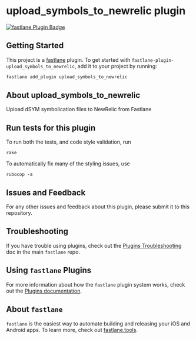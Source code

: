 # upload_symbols_to_newrelic plugin

[![fastlane Plugin Badge](https://rawcdn.githack.com/fastlane/fastlane/master/fastlane/assets/plugin-badge.svg)](https://rubygems.org/gems/fastlane-plugin-upload_symbols_to_newrelic)

## Getting Started

This project is a [fastlane](https://github.com/fastlane/fastlane) plugin. To get started with `fastlane-plugin-upload_symbols_to_newrelic`, add it to your project by running:

```bash
fastlane add_plugin upload_symbols_to_newrelic
```

## About upload_symbols_to_newrelic

Upload dSYM symbolication files to NewRelic from Fastlane

## Run tests for this plugin

To run both the tests, and code style validation, run

```
rake
```

To automatically fix many of the styling issues, use 

```
rubocop -a
```

## Issues and Feedback

For any other issues and feedback about this plugin, please submit it to this repository.

## Troubleshooting

If you have trouble using plugins, check out the [Plugins Troubleshooting](https://github.com/fastlane/fastlane/blob/master/fastlane/docs/PluginsTroubleshooting.md) doc in the main `fastlane` repo.

## Using `fastlane` Plugins

For more information about how the `fastlane` plugin system works, check out the [Plugins documentation](https://github.com/fastlane/fastlane/blob/master/fastlane/docs/Plugins.md).

## About `fastlane`

`fastlane` is the easiest way to automate building and releasing your iOS and Android apps. To learn more, check out [fastlane.tools](https://fastlane.tools).
